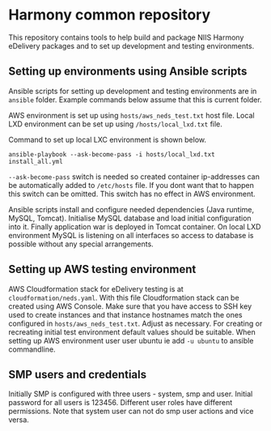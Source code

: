 # Harmony common repository

This repository contains tools to help build and package NIIS Harmony eDelivery packages and to set up development and
testing environments.

## Setting up environments using Ansible scripts

Ansible scripts for setting up development and testing environments are in `ansible` folder. Example commands below
assume that this is current folder.

AWS environment is set up using `hosts/aws_neds_test.txt` host file. Local LXD environment can be set up using
`/hosts/local_lxd.txt` file.

Command to set up local LXC environment is shown below.

    ansible-playbook --ask-become-pass -i hosts/local_lxd.txt install_all.yml

`--ask-become-pass` switch is needed so created container ip-addresses can be
automatically added to `/etc/hosts` file. If you dont want that to happen this switch can be omitted. This switch has no effect
in AWS environment.

Ansible scripts install and configure needed dependencies (Java runtime, MySQL, Tomcat). Initialise MySQL database and
load initial configuration into it. Finally application war is deployed in Tomcat container. On local LXD environment 
MySQL is listening on all interfaces so access to database is possible without any special arrangements.

## Setting up AWS testing environment

AWS Cloudformation stack for eDelivery testing is at `cloudformation/neds.yaml`. With this file Cloudformation stack
can be created using AWS Console. Make sure that you have access to SSH key used to create instances and that instance
hostnames match the ones configured in `hosts/aws_neds_test.txt`. Adjust as necessary. For creating or recreating
initial test environment default values should be suitable. When setting up AWS environment user user ubuntu ie add `-u ubuntu`
to ansible commandline.

## SMP users and credentials

Initially SMP is configured with three users - system, smp and user. Initial password for all users is 123456. Different
user roles have different permissions. Note that system user can not do smp user actions and vice versa.